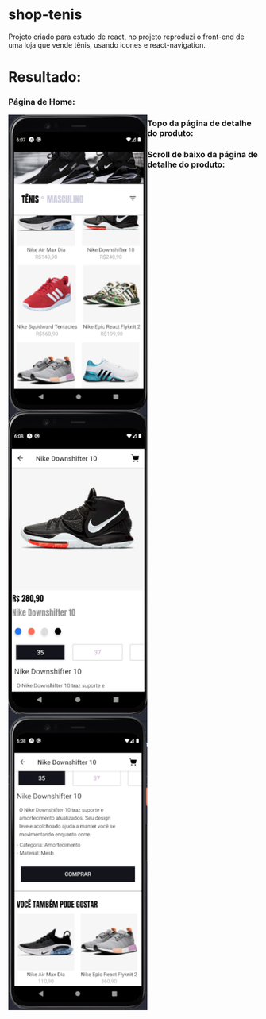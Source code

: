 # shop-tenis

Projeto criado para estudo de react, no projeto reproduzi o front-end de uma loja que vende tênis, 
usando icones e react-navigation.

# Resultado: 
### Página de Home: 
<img align="left" src="./@git/assets/home.PNG" width="280" />

### Topo da página de detalhe do produto: 
<img align="left" src="./@git/assets/detail1.PNG" width="280" />

### Scroll de baixo da página de detalhe do produto: 
<img align="left" src="./@git/assets/detail2.PNG" width="280" />
